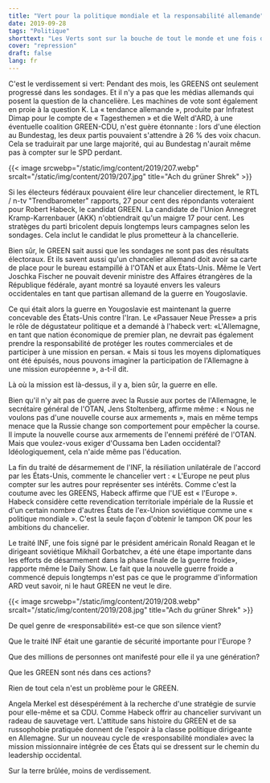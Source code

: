 ```yaml
---
title: "Vert pour la politique mondiale et la responsabilité allemande"
date: 2019-09-28
tags: "Politique"
shorttext: "Les Verts sont sur la bouche de tout le monde et une fois de plus vous ne remarquez pas les gens à l'écoute, mais décider en fonction de la situation quotidienne, ou Rezo Video."
cover: "repression"
draft: false
lang: fr
---
```


C'est le verdissement si vert: Pendant des mois, les GREENS ont seulement progressé dans les sondages. Et il n'y a pas que les médias allemands qui posent la question de la chancelière. Les machines de vote sont également en proie à la question K. La « tendance allemande », produite par Infratest Dimap pour le compte de « Tagesthemen » et die Welt d'ARD, à une éventuelle coalition GREEN-CDU, n'est guère étonnante : lors d'une élection au Bundestag, les deux partis pouvaient s'attendre à 26 % des voix chacun. Cela se traduirait par une large majorité, qui au Bundestag n'aurait même pas à compter sur le SPD perdant.

{{< image srcwebp="/static/img/content/2019/207.webp" srcalt="/static/img/content/2019/207.jpg" title="Ach du grüner Shrek" >}}

Si les électeurs fédéraux pouvaient élire leur chancelier directement, le RTL / n-tv "Trendbarometer" rapports, 27 pour cent des répondants voteraient pour Robert Habeck, le candidat GREEN. La candidate de l'Union Annegret Kramp-Karrenbauer (AKK) n'obtiendrait qu'un maigre 17 pour cent. Les stratèges du parti bricolent depuis longtemps leurs campagnes selon les sondages. Cela inclut le candidat le plus prometteur à la chancellerie.

Bien sûr, le GREEN sait aussi que les sondages ne sont pas des résultats électoraux. Et ils savent aussi qu'un chancelier allemand doit avoir sa carte de place pour le bureau estampillé à l'OTAN et aux États-Unis. Même le Vert Joschka Fischer ne pouvait devenir ministre des Affaires étrangères de la République fédérale, ayant montré sa loyauté envers les valeurs occidentales en tant que partisan allemand de la guerre en Yougoslavie.

Ce qui était alors la guerre en Yougoslavie est maintenant la guerre concevable des États-Unis contre l'Iran. Le «Passauer Neue Presse» a pris le rôle de dégustateur politique et a demandé à l'habeck vert: «L'Allemagne, en tant que nation économique de premier plan, ne devrait pas également prendre la responsabilité de protéger les routes commerciales et de participer à une mission en persan. « Mais si tous les moyens diplomatiques ont été épuisés, nous pouvons imaginer la participation de l'Allemagne à une mission européenne », a-t-il dit.

Là où la mission est là-dessus, il y a, bien sûr, la guerre en elle.

Bien qu'il n'y ait pas de guerre avec la Russie aux portes de l'Allemagne, le secrétaire général de l'OTAN, Jens Stoltenberg, affirme même : « Nous ne voulons pas d'une nouvelle course aux armements », mais en même temps menace que la Russie change son comportement pour empêcher la course. Il impute la nouvelle course aux armements de l'ennemi préféré de l'OTAN. Mais que voulez-vous exiger d'Oussama ben Laden occidental? Idéologiquement, cela n'aide même pas l'éducation. 

La fin du traité de désarmement de l'INF, la résiliation unilatérale de l'accord par les États-Unis, commente le chancelier vert : « L'Europe ne peut plus compter sur les autres pour représenter ses intérêts. Comme c'est la coutume avec les GREENS, Habeck affirme que l'UE est « l'Europe ». Habeck considère cette revendication territoriale impériale de la Russie et d'un certain nombre d'autres États de l'ex-Union soviétique comme une « politique mondiale ». C'est la seule façon d'obtenir le tampon OK pour les ambitions du chancelier.

Le traité INF, une fois signé par le président américain Ronald Reagan et le dirigeant soviétique Mikhaïl Gorbatchev, a été une étape importante dans les efforts de désarmement dans la phase finale de la guerre froide», rapporte même le Daily Show. Le fait que la nouvelle guerre froide a commencé depuis longtemps n'est pas ce que le programme d'information ARD veut savoir, ni le haut GREEN ne veut le dire.

{{< image srcwebp="/static/img/content/2019/208.webp" srcalt="/static/img/content/2019/208.jpg" title="Ach du grüner Shrek" >}}

De quel genre de «responsabilité» est-ce que son silence vient?

Que le traité INF était une garantie de sécurité importante pour l'Europe ?

Que des millions de personnes ont manifesté pour elle il ya une génération?

Que les GREEN sont nés dans ces actions?

Rien de tout cela n'est un problème pour le GREEN.

Angela Merkel est désespérément à la recherche d'une stratégie de survie pour elle-même et sa CDU. Comme Habeck offrir au chancelier survivant un radeau de sauvetage vert. L'attitude sans histoire du GREEN et de sa russophobie pratiquée donnent de l'espoir à la classe politique dirigeante en Allemagne. Sur un nouveau cycle de «responsabilité mondiale» avec la mission missionnaire intégrée de ces États qui se dressent sur le chemin du leadership occidental.

Sur la terre brûlée, moins de verdissement.
